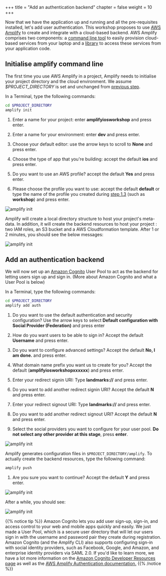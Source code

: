 +++
title = "Add an authentication backend"
chapter = false
weight = 10
+++

Now that we have the application up and running and all the pre-requisites installed, let's add user authentication.  This workshop proposes to use [AWS Amplify](https://aws.amazon.com/amplify/) to create and integrate with a cloud-based backend.  AWS Amplify comprises two components: a [command line tool](https://aws-amplify.github.io/docs/cli-toolchain/quickstart) to easily provision cloud-based services from your laptop and a [library](https://aws-amplify.github.io/docs/ios/start) to access these services from your application code.

## Initialise amplify command line

The first time you use AWS Amplify in a project, Amplify needs to initialise your project directory and the cloud environment.  We assume *$PROJECT_DIRECTORY* is set and unchanged from [previous step](/20_getting_started/20_bootstrapping_the_app.html).

In a Terminal, type the following commands:

```bash
cd $PROJECT_DIRECTORY
amplify init
```

1. Enter a name for your project: enter **amplifyiosworkshop** and press enter.

1. Enter a name for your environment: enter **dev** and press enter.

1. Choose your default editor:  use the arrow keys to scroll to **None** and press enter.

1. Choose the type of app that you're building: accept the default **ios** and press enter.

1. Do you want to use an AWS profile? accept the default **Yes** and press enter.

1. Please choose the profile you want to use: accept the default **default** or type the name of the profile you created during [step 1.3](/10_prerequisites/30_configs.html#configuring-the-aws-command-line) (such as **workshop**) and press enter.

![amplify init](/images/30-10-amplify-init.png)

Amplify will create a local directory structure to host your project's meta-data.  In addition, it will create the backend resources to host your project : two IAM roles, an S3 bucket and a AWS Cloudformation template.  After 1 or 2 minutes, you should see the below messages:

![amplify init](/images/30-10-amplify-init-ok.png)

## Add an authentication backend

We will now set up an [Amazon Cognito](https://aws.amazon.com/cognito/) User Pool to act as the backend for letting users sign up and sign in. (More about Amazon Cognito and what a User Pool is below)

In a Terminal, type the following commands:

```bash
cd $PROJECT_DIRECTORY
amplify add auth
```

1. Do you want to use the default authentication and security configuration? Use the arrow keys to select **Default configuration with Social Provider (Federation)** and press enter

1. How do you want users to be able to sign in? Accept the default **Username** and press enter.

1. Do you want to configure advanced settings? Accept the default **No, I am done.** and press enter.

1. What domain name prefix you want us to create for you? Accept the default (**amplifyiosworkshopxxxxxx**) and press enter.

1. Enter your redirect signin URI: Type **landmarks://** and press enter.

1. Do you want to add another redirect signin URI? Accept the default **N** and press enter.

1. Enter your redirect signout URI: Type **landmarks://** and press enter.

1. Do you want to add another redirect signout URI? Accept the default **N** and press enter.

1. Select the social providers you want to configure for your user pool. **Do not select any other provider at this stage**, press **enter**.

![amplify init](/images/30-10-amplify-add-auth.png)

Amplify generates configuration files in `$PROJECT_DIRECTORY/amplify`. To actually create the backend resources, type the following command:

```bash
amplify push
```

1. Are you sure you want to continue? Accept the default **Y** and press enter.

![amplify init](/images/30-10-amplify-push-1.png)

After a while, you should see:

![amplify init](/images/30-10-amplify-push-2.png)

{{% notice tip %}}
Amazon Cognito lets you add user sign-up, sign-in, and access control to your web and mobile apps quickly and easily. We just made a User Pool, which is a secure user directory that will let our users sign in with the username and password pair they create during registration. Amazon Cognito (and the Amplify CLI) also supports configuring sign-in with social identity providers, such as Facebook, Google, and Amazon, and enterprise identity providers via SAML 2.0. If you'd like to learn more, we have a lot more information on the [Amazon Cognito Developer Resources page](https://aws.amazon.com/cognito/dev-resources/) as well as the [AWS Amplify Authentication documentation.](https://aws-amplify.github.io/docs/ios/authentication)
{{% /notice %}}